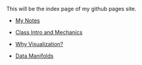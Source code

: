 ---
---
This will be the index page of my github pages site.

* [My Notes](my_notes.html)

* [Class Intro and Mechanics](course_intro.html)
* [Why Visualization?](why_vis.html)
* [Data Manifolds](data_manifolds.html)


